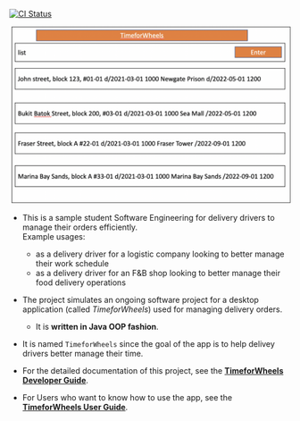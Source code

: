 [![CI Status](https://github.com/AY2021S2-CS2103T-W10-3/tp/workflows/Java%20CI/badge.svg)](https://github.com/AY2021S2-CS2103T-W10-3/tp/actions)

![Ui](docs/images/Ui.png)

* This is a sample student Software Engineering for delivery drivers to manage their orders efficiently.<br>
  Example usages:
  * as a delivery driver for a logistic company looking to better manage their work schedule
  * as a delivery driver for an F&B shop looking to better manage their food delivery operations
  
* The project simulates an ongoing software project for a desktop application (called _TimeforWheels_) used for managing delivery orders.
  * It is **written in Java OOP fashion**. 
* It is named `TimeforWheels` since the goal of the app is to help delivey drivers better manage their time.
* For the detailed documentation of this project, see the **[TimeforWheels Developer Guide](https://ay2021s2-cs2103t-w10-3.github.io/tp/DeveloperGuide.html)**.
* For Users who want to know how to use the app, see the **[TimeforWheels User Guide](https://ay2021s2-cs2103t-w10-3.github.io/tp/UserGuide.html)**.

